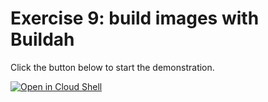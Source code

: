 
# Exercise 9: build images with Buildah

Click the button below to start the demonstration.

[![Open in Cloud Shell](https://gstatic.com/cloudssh/images/open-btn.svg)](https://shell.cloud.google.com/cloudshell/open?cloudshell_git_repo=https://github.com/WeScale/kubernetes-formation&cloudshell_tutorial=tutorial.md&show=ide%2Cterminal&cloudshell_git_branch=refacto-red-line&cloudshell_workspace=Day-1_Containers/9-buildah/)

<!---
Update example using a load generator
-->
